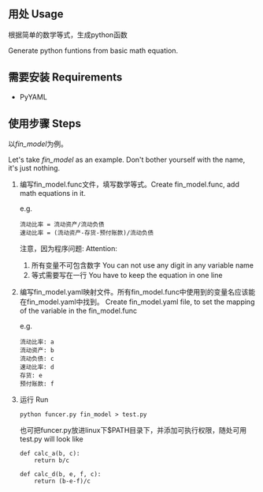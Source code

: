 ## 用处 Usage 

根据简单的数学等式，生成python函数

Generate python funtions from basic math equation.

## 需要安装 Requirements

* PyYAML


## 使用步骤 Steps

以*fin_model*为例。

Let's take *fin_model* as an example. Don't bother yourself with the name, it's just nothing.

1. 编写fin_model.func文件，填写数学等式。Create fin_model.func, add math equations in it.

    e.g.
    ```
    流动比率 = 流动资产/流动负债
    速动比率 = (流动资产-存货-预付账款)/流动负债
    ```
    
    注意，因为程序问题:
    Attention: 

    1. 所有变量不可包含数字 You can not use any digit in any variable name
    2. 等式需要写在一行 You have to keep the equation in one line

2. 编写fin_model.yaml映射文件。所有fin_model.func中使用到的变量名应该能在fin_model.yaml中找到。 Create fin_model.yaml file, to set the mapping of the variable in the fin_model.func

    e.g.
    ```
    流动比率: a
    流动资产: b
    流动负债: c
    速动比率: d
    存货: e
    预付账款: f
    ```

3. 运行 Run

    ```
    python funcer.py fin_model > test.py
    ```
    也可把funcer.py放进linux下$PATH目录下，并添加可执行权限，随处可用
    test.py will look like
    ```
    def calc_a(b, c):
        return b/c

    def calc_d(b, e, f, c):
        return (b-e-f)/c
    ```
